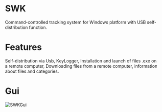 # SWK
Command-controlled tracking system for Windows platform with USB self-distribution function.
# Features # 
Self-distribution via Usb, KeyLogger, Installation and launch of files .exe on a remote computer, Downloading files from a remote computer, information about files and categories.
# Gui #
![SWKGui](https://user-images.githubusercontent.com/76472049/117753005-fb14e100-b241-11eb-8a9d-2daab4a6b9e1.png)

